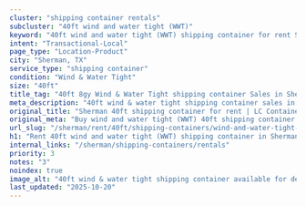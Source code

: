 ```yaml
---
cluster: "shipping container rentals"
subcluster: "40ft wind and water tight (WWT)"
keyword: "40ft wind and water tight (WWT) shipping container for rent Sherman, TX"
intent: "Transactional-Local"
page_type: "Location-Product"
city: "Sherman, TX"
service_type: "shipping container"
condition: "Wind & Water Tight"
size: "40ft"
title_tag: "40ft 8gy Wind & Water Tight shipping container Sales in Sherman | LC Container"
meta_description: "40ft wind & water tight shipping container sales in Sherman. Fast delivery, competitive pricing. Serving shipping containers area. Quote ID: I4B. Call (214) 524-4168 for your free quote today."
original_title: "Sherman 40ft shipping container for rent | LC Container"
original_meta: "Buy wind and water tight (WWT) 40ft shipping container rent with local delivery in Sherman, TX. LC Container — local Since 2003. Request a fast quote today."
url_slug: "/sherman/rent/40ft/shipping-containers/wind-and-water-tight-wwt"
h1: "Rent 40ft wind and water tight (WWT) shipping container in Sherman"
internal_links: "/sherman/shipping-containers/rentals"
priority: 3
notes: "3"
noindex: true
image_alt: "40ft wind & water tight shipping container available for delivery in Sherman"
last_updated: "2025-10-20"
---
```


<!-- TODO: Add unique city/inventory copy, images, and internal links here. -->
